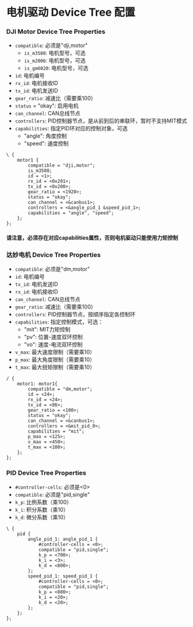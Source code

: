 # 电机驱动 Device Tree 配置
### DJI Motor Device Tree Properties
- `compatible`: 必须是"dji,motor"
  - `is_m3508`: 电机型号，可选
  - `is_m2006`: 电机型号，可选
  - `is_gm6020`: 电机型号，可选
- `id`: 电机编号
- `rx_id`: 电机接收ID
- `tx_id`: 电机发送ID
- `gear_ratio`: 减速比（需要乘100）
- `status` = "okay": 启用电机
- `can_channel`: CAN总线节点
- `controllers`: PID控制器节点，是从前到后的串联环，暂时不支持MIT模式
- `capabilities`: 指定PID环对应的控制对象，可选
  - "angle": 角度控制
  - "speed": 速度控制
```dts
\ {
	motor1 {
		compatible = "dji,motor";
        is_m3508;
		id = <1>;
    	rx_id = <0x201>;
        tx_id = <0x200>;
		gear_ratio = <1920>;
		status = "okay";
		can_channel = <&canbus1>;
		controllers = <&angle_pid_1 &speed_pid_1>;
		capabilities = "angle", "speed";
	};
};
```
#### 请注意，必须存在对应capabilities属性，否则电机驱动只能使用力矩控制
### 达妙电机 Device Tree Properties
- `compatible`: 必须是"dm,motor"
- `id`: 电机编号
- `tx_id`: 电机发送ID
- `rx_id`: 电机接收ID
- `can_channel`: CAN总线节点
- `gear_ratio`: 减速比（需要乘100）
- `controllers`: PID控制器节点，按顺序指定各控制环
- `capabilities`: 指定控制模式，可选：
  - "mit": MIT力矩控制
  - "pv": 位置-速度双环控制
  - "vo": 速度-电流双环控制
- `v_max`: 最大速度限制（需要乘10）
- `p_max`: 最大角度限制（需要乘10）
- `t_max`: 最大扭矩限制（需要乘10）
```dts
/ {
	motor1: motor1{
		compatible = "dm,motor";
		id = <24>;
		rx_id = <24>;
		tx_id = <86>;
		gear_ratio = <100>;
		status = "okay";
		can_channel = <&canbus1>;
		controllers = <&mit_pid_0>;
		capabilities = "mit";
		p_max = <125>;
		v_max = <450>;
		t_max = <100>;
	};
};
```

### PID Device Tree Properties
- `#controller-cells`: 必须是<0>
- `compatible`: 必须是"pid,single"
- `k_p`: 比例系数（乘100）
- `k_i`: 积分系数（乘10）
- `k_d`: 微分系数（乘10）
```dts
\ {
	pid {
		angle_pid_1: angle_pid_1 {
			#controller-cells = <0>;
			compatible = "pid,single";
			k_p = <700>;
			k_i = <3>;
			k_d = <800>;
		};
		speed_pid_1: speed_pid_1 {
			#controller-cells = <0>;
			compatible = "pid,single";
			k_p = <880>;
			k_i = <20>;
			k_d = <20>;
		};
	};
};
```